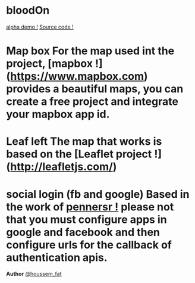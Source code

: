 bloodOn
=======

[alpha demo !](http://bloodon.pythonanywhere.com/)
[Source code !](https://github.com/houssemFat/bloodOn)


**Map box**
For the map used int the project, [mapbox !] (https://www.mapbox.com) provides a beautiful maps, you can create a free project and integrate your mapbox app id.
=======
**Leaf left**
The map that works is based on the [Leaflet project !] (http://leafletjs.com/)
=======
**social login (fb and google)**
Based in the work of [pennersr !](https://github.com/pennersr/django-allauth)
please not that you must configure apps in google and facebook and then configure urls for the callback of authentication apis.
=======
**Author**
[@houssem_fat](https://twitter.com/houssem_fat)

